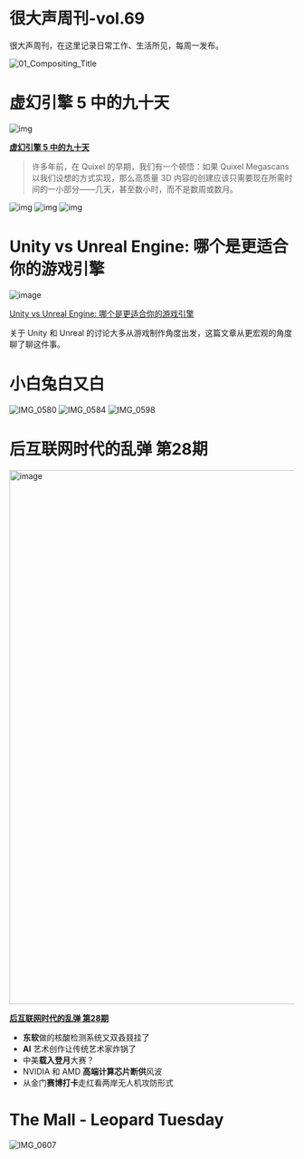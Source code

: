 # 很大声周刊-vol.69
很大声周刊，在这里记录日常工作、生活所见，每周一发布。

![01_Compositing_Title](https://user-images.githubusercontent.com/20842136/188317142-cd0d2f91-0f65-4e36-8427-9dcf8b140752.png)

# 虚幻引擎 5 中的九十天
![img](https://blog.megascans.se/wp-content/uploads/2022/05/Blog-Header.jpg)

**[虚幻引擎 5 中的九十天](https://quixel.com/blog/2022/5/12/ninety-days-in-unreal-engine-5)**

> 许多年前，在 Quixel 的早期，我们有一个顿悟：如果 Quixel Megascans 以我们设想的方式实现，那么高质量 3D 内容的创建应该只需要现在所需时间的一小部分——几天，甚至数小时，而不是数周或数月。

![img](https://blog.megascans.se/wp-content/uploads/2022/05/Quixel-Ninety-Days-in-Unreal-Engine-5-Plant-Growing-Facility.jpg)
![img](https://blog.megascans.se/wp-content/uploads/2022/05/Quixel-Ninety-Days-in-Unreal-Engine-5-Castle-Ruins.jpg)
![img](https://blog.megascans.se/wp-content/uploads/2022/05/Quixel-Ninety-Days-in-Unreal-Engine-5-Forest-Playground.jpg)

# Unity vs Unreal Engine: 哪个是更适合你的游戏引擎
![image](https://user-images.githubusercontent.com/20842136/188322560-ab7f9f37-7596-4192-aaec-f6ae3a0e2a59.png)

[Unity vs Unreal Engine: 哪个是更适合你的游戏引擎](https://www.creativebloq.com/advice/unity-vs-unreal-engine-which-game-engine-is-for-you)

关于 Unity 和 Unreal 的讨论大多从游戏制作角度出发，这篇文章从更宏观的角度聊了聊这件事。

# 小白兔白又白
![IMG_0580](https://user-images.githubusercontent.com/20842136/188316354-2fcbaf8d-7ff1-436d-853a-7da388c8f608.jpg)
![IMG_0584](https://user-images.githubusercontent.com/20842136/188316356-0e70da9a-c7dc-49d5-b97d-836baada9803.jpg)
![IMG_0598](https://user-images.githubusercontent.com/20842136/188316358-328ca8a6-eab3-4d89-b8f5-cae733da3b42.jpg)

# 后互联网时代的乱弹 第28期
<img width="944" alt="image" src="https://user-images.githubusercontent.com/20842136/188315454-098abd3d-3c64-4101-b5d8-6f7be4e5d795.png">

**[后互联网时代的乱弹 第28期](https://www.bilibili.com/video/BV1TN4y1F746?spm_id_from=444.41.list.card_archive.click&vd_source=6c68891752436b0097051bf700e169a9)**

- **东软**做的核酸检测系统又双叒叕挂了
- **AI** 艺术创作让传统艺术家炸锅了
- 中美**载入登月**大赛？
- NVIDIA 和 AMD **高端计算芯片断供**风波
- 从金门**赛博打卡**走红看两岸无人机攻防形式

# The Mall - Leopard Tuesday
![IMG_0607](https://user-images.githubusercontent.com/20842136/188316026-7369de45-2305-4241-b68c-07d13c0d0763.JPG)